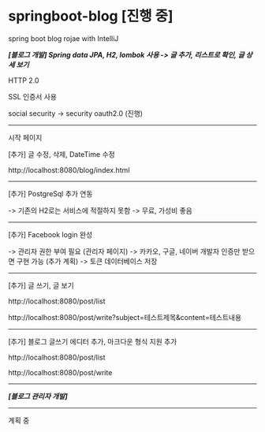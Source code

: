 # springboot-blog [진행 중]
spring boot blog rojae with IntelliJ

___[블로그 개발] Spring data JPA, H2, lombok 사용 -> 글 추가, 리스트로 확인, 글 상세 보기___

HTTP 2.0

SSL 인증서 사용

social security -> security oauth2.0 (진행)

*** 
시작 페이지 

[추가] 글 수정, 삭제, DateTime 수정

http://localhost:8080/blog/index.html

***

[추가] PostgreSql 추가 연동

-> 기존의 H2로는 서비스에 적절하지 못함
-> 무료, 가성비 좋음

***

[추가] Facebook login 완성

-> 관리자 권한 부여 필요 (관리자 페이지)
-> 카카오, 구글, 네이버 개발자 인증만 받으면 구현 가능 (추가 계획)
-> 토큰 데이터베이스 저장

*** 
[추가] 글 쓰기, 글 보기

http://localhost:8080/post/list

http://localhost:8080/post/write?subject=테스트제목&content=테스트내용


***
[추가] 블로그 글쓰기 에디터 추가, 마크다운 형식 지원 추가

http://localhost:8080/post/list

http://localhost:8080/post/write

*** 

___[블로그 관리자 개발]___

*** 

계획 중
